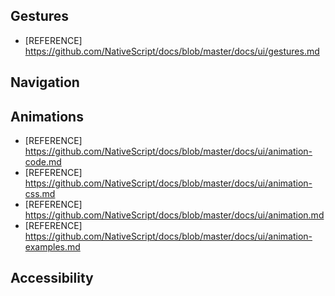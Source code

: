 ## Gestures

* [REFERENCE] https://github.com/NativeScript/docs/blob/master/docs/ui/gestures.md

## Navigation

## Animations

* [REFERENCE] https://github.com/NativeScript/docs/blob/master/docs/ui/animation-code.md
* [REFERENCE] https://github.com/NativeScript/docs/blob/master/docs/ui/animation-css.md
* [REFERENCE] https://github.com/NativeScript/docs/blob/master/docs/ui/animation.md
* [REFERENCE] https://github.com/NativeScript/docs/blob/master/docs/ui/animation-examples.md

## Accessibility